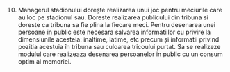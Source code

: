 10. Managerul stadionului dorește realizarea unui joc pentru meciurile care au loc pe stadionul
    sau. Doreste realizarea publicului din tribuna si doreste ca tribuna sa fie plina la fiecare meci.
    Pentru desenarea unei persoane in public este necesara salvarea informatiilor cu privire la
    dimensiunile acesteia: inaltime, latime, etc precum și informatii privind pozitia acestuia în tribuna
    sau culoarea tricoului purtat. Sa se realizeze modulul care realizeaza desenarea persoanelor in
    public cu un consum optim al memoriei.